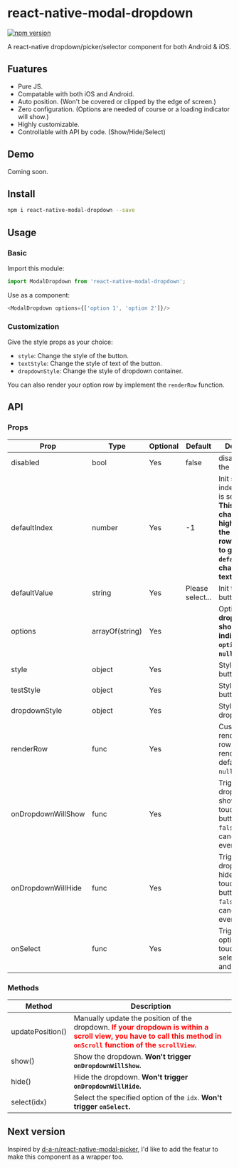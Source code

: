 # react-native-modal-dropdown

[![npm version](https://img.shields.io/npm/v/npm.svg)](https://npmjs.org/package/react-native-modal-dropdown "View this project on npm")

A react-native dropdown/picker/selector component for both Android & iOS.

## Fuatures

- Pure JS.
- Compatable with both iOS and Android.
- Auto position. (Won't be covered or clipped by the edge of screen.)
- Zero configuration. (Options are needed of course or a loading indicator will show.)
- Highly customizable. 
- Controllable with API by code. (Show/Hide/Select)

## Demo

Coming soon.

## Install

```sh
npm i react-native-modal-dropdown --save
```

## Usage

### Basic

Import this module:

```js
import ModalDropdown from 'react-native-modal-dropdown';
```

Use as a component:

```js
<ModalDropdown options={['option 1', 'option 2']}/>
```

### Customization

Give the style props as your choice:
- `style`: Change the style of the button.
- `textStyle`: Change the style of text of the button.
- `dropdownStyle`: Change the style of dropdown container.

You can also render your option row by implement the `renderRow` function.

## API

### Props

Prop               | Type     | Optional | Default   | Description
------------------ | -------- | -------- | --------- | -----------
disabled           | bool     | Yes      | false     | disable/enable the component.
defaultIndex       | number   | Yes      | -1        | Init selected index. `-1`: None is selected. **This only change the highlight of the dropdown row, you have to give a `defaultValue` to change the init text.**
defaultValue       | string   | Yes      | Please select... | Init text of the button.
options            | arrayOf(string) | Yes      |           | Options. **The dropdown will show a loading indicator if `options` is `null/undefined`.**
style              | object   | Yes      |           | Style of the button.
testStyle          | object   | Yes      |           | Style of the button text.
dropdownStyle      | object   | Yes      |           | Style of the dropdown list.
renderRow          | func     | Yes      |           | Customize render option rows. Will render a default row if `null/undefined`.
onDropdownWillShow | func     | Yes      |           | Trigger when dropdown will show by touching the button. Return `false` can cancel the event.
onDropdownWillHide | func     | Yes      |           | Trigger when dropdown will hide by touching the button. Return `false` can cancel the event.
onSelect           | func     | Yes      |           | Trigger when option row touched with selected `index` and `value`.

### Methods

Method           |  Description
---------------- |  -----------
updatePosition() |  Manually update the position of the dropdown. <font color=red>**If your dropdown is within a scroll view, you have to call this method in `onScroll` function of the `scrollView`.**</font>
show()           |  Show the dropdown. **Won't trigger `onDropdownWillShow`.**
hide()           |  Hide the dropdown. **Won't trigger `onDropdownWillHide`.**
select(idx)      |  Select the specified option of the `idx`. **Won't trigger `onSelect`.**


## Next version

Inspired by [d-a-n/react-native-modal-picker](https://github.com/d-a-n/react-native-modal-picker/), I'd like to add the featur to make this component as a wrapper too.
